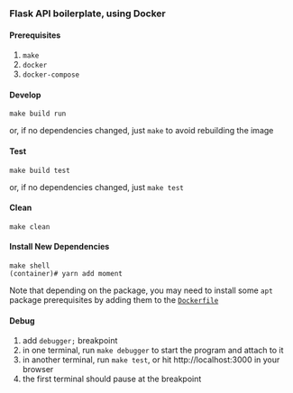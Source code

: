### Flask API boilerplate, using Docker

#### Prerequisites

1. `make`
2. `docker`
3. `docker-compose`

#### Develop

    make build run

or, if no dependencies changed, just `make` to avoid rebuilding the image

#### Test

    make build test

or, if no dependencies changed, just `make test`

#### Clean

    make clean

#### Install New Dependencies

    make shell
    (container)# yarn add moment

Note that depending on the package, you may need to install some `apt` package prerequisites by adding them to the [`Dockerfile`](./Dockerfile)

#### Debug

1. add `debugger;` breakpoint
2. in one terminal, run `make debugger` to start the program and attach to it
3. in another terminal, run `make test`, or hit http://localhost:3000 in your browser
4. the first terminal should pause at the breakpoint
